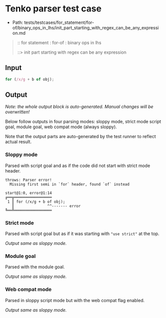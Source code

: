 # Tenko parser test case

- Path: tests/testcases/for_statement/for-of/binary_ops_in_lhs/init_part_starting_with_regex_can_be_any_expression.md

> :: for statement : for-of : binary ops in lhs
>
> ::> init part starting with regex can be any expression

## Input

`````js
for (/x/g + b of obj);
`````

## Output

_Note: the whole output block is auto-generated. Manual changes will be overwritten!_

Below follow outputs in four parsing modes: sloppy mode, strict mode script goal, module goal, web compat mode (always sloppy).

Note that the output parts are auto-generated by the test runner to reflect actual result.

### Sloppy mode

Parsed with script goal and as if the code did not start with strict mode header.

`````
throws: Parser error!
  Missing first semi in `for` header, found `of` instead

start@1:0, error@1:14
╔══╦═════════════════
 1 ║ for (/x/g + b of obj);
   ║               ^^------- error
╚══╩═════════════════

`````

### Strict mode

Parsed with script goal but as if it was starting with `"use strict"` at the top.

_Output same as sloppy mode._

### Module goal

Parsed with the module goal.

_Output same as sloppy mode._

### Web compat mode

Parsed in sloppy script mode but with the web compat flag enabled.

_Output same as sloppy mode._
